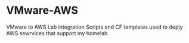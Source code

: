 # VMware-AWS
VMware to AWS Lab integration
Scripts and CF templates used to deply AWS sewrvices that support my homelab
